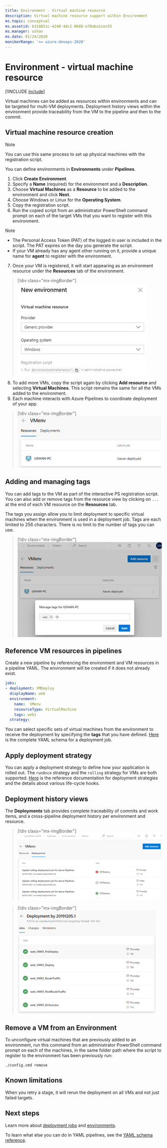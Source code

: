 ```yaml
---
title: Environment - Virtual machine resource
description: Virtual machine resource support within Environment
ms.topic: conceptual
ms.assetid: b318851c-4240-4dc2-8688-e70aba1cec55
ms.manager: ushan
ms.date: 01/24/2020
monikerRange: '>= azure-devops-2020'
---
```


# Environment - virtual machine resource
[!INCLUDE [include](../includes/version-server-2020-rtm.md)]

Virtual machines can be added as resources within environments and can be targeted for multi-VM deployments. Deployment history views within the environment provide traceability from the VM to the pipeline and then to the commit.

## Virtual machine resource creation

> [!NOTE]
> You can use this same process to set up physical machines with the registration script. 


You can define environments in **Environments** under **Pipelines**.

1. Click **Create Environment**.  
2. Specify a **Name** (required) for the environment and a **Description**.
3.    Choose **Virtual Machines** as a  **Resource** to be added to the environment and click **Next**.
4.    Choose Windows or Linux for the **Operating System**.
5.  Copy the  registration script. 
6.    Run the copied script from an administrator PowerShell command prompt on each of the target VMs that you want to register with this environment.

   > [!NOTE]
   > - The Personal Access Token (PAT) of the logged in user is included in the script.  The PAT expires on the day you generate the script.
   > - If your VM already has any agent other running on it, provide a unique name for **agent** to register with the environment.

7.    Once your VM is registered, it will start appearing as an environment resource under the **Resources** tab of the environment.

   > [!div class="mx-imgBorder"]
   > ![VMcreation](media/vm-creation.png)

8.    To add more VMs, copy the script again by clicking **Add resource** and selecting **Virtual Machines**. This script remains the same for all the VMs added to the environment. 
9.    Each machine interacts with Azure Pipelines to coordinate deployment of your app.

   > [!div class="mx-imgBorder"]
   > ![VMresource_view](media/vm-resourceview.png)

## Adding and managing tags

You can add tags to the VM as part of the interactive PS registration script. 
You can also add or remove tags from the resource view by clicking on `...` at the end of each VM resource on the **Resources** tab.

The tags you assign allow you to limit deployment to specific virtual machines when the environment is used in a deployment job. Tags are each limited to 256 characters. There is no limit to the number of tags you can use.
> [!div class="mx-imgBorder"]
> ![VMtags](media/vm-tags.png)
  
## Reference VM resources in pipelines

Create a new pipeline by referencing the environment and VM resources in a pipeline YAML. The environment will be created if it does not already exist.
```YAML
jobs:  
- deployment: VMDeploy
  displayName: web
  environment:
    name:  VMenv
    resourceType: VirtualMachine
    tags: web1
  strategy:
```

You can select specific sets of virtual machines from the environment to receive the deployment by specifying the **tags** that you have defined.
[Here](https://docs.microsoft.com/azure/devops/pipelines/yaml-schema?view=azure-devops&tabs=schema#deployment-job&preserve-view=true) is the complete YAML schema for a deployment job.

## Apply deployment strategy 

You can apply a deployment strategy to define how your application is rolled out. The `runOnce` strategy and the `rolling` strategy for VMs are both supported.
[Here](https://docs.microsoft.com/azure/devops/pipelines/process/deployment-jobs?view=azure-devops#deployment-strategies&preserve-view=true) is the reference documentation for deployment strategies and the details about various life-cycle hooks.

## Deployment history views

The **Deployments** tab provides complete traceability of commits and work items, and a cross-pipeline deployment history per environment and resource.
> [!div class="mx-imgBorder"]
> ![VMDeployments_view](media/vm-deployments.png)
  
> [!div class="mx-imgBorder"]
> ![VMjobs_view](media/vm-jobsview.png)
  
## Remove a VM from an Environment
To unconfigure virtual machines that are previously added to an environment, run this command from an administrator PowerShell command prompt on each of the machines, in the same folder path where the script to register to the environment has been previously run:

```
./config.cmd remove
```

## Known limitations
When you retry a stage, it will rerun the deployment on all VMs and not just failed targets. 

## Next steps
Learn more about [deployment jobs](deployment-jobs.md) and [environments](environments.md).

To learn what else you can do in YAML pipelines, see the [YAML schema reference](../yaml-schema.md).
